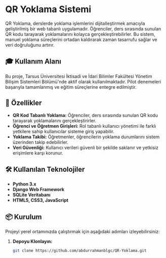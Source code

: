 # QR Yoklama Sistemi

QR Yoklama, derslerde yoklama işlemlerini dijitalleştirmek amacıyla geliştirilmiş bir web tabanlı uygulamadır. Öğrenciler, ders sırasında sunulan QR kodu tarayarak yoklamalarını kolayca gerçekleştirebilirler. Bu sistem, manuel yoklama süreçlerini ortadan kaldırarak zaman tasarrufu sağlar ve veri doğruluğunu artırır.

## 🎓 Kullanım Alanı

Bu proje, Tarsus Üniversitesi İktisadi ve İdari Bilimler Fakültesi Yönetim Bilişim Sistemleri Bölümü'nde aktif olarak kullanılmaktadır. Pilot denemeleri başarıyla tamamlanmış ve eğitim süreçlerine entegre edilmiştir.

## 🚀 Özellikler

- **QR Kod Tabanlı Yoklama:** Öğrenciler, ders sırasında sunulan QR kodu tarayarak yoklamalarını gerçekleştirirler.
- **Öğrenci ve Öğretmen Girişleri:** Rol tabanlı kullanıcı yönetimi ile farklı yetkilere sahip kullanıcılar sisteme giriş yapabilir.
- **Yoklama Takibi:** Öğretmenler, öğrencilerin yoklama durumlarını sistem üzerinden takip edebilirler.
- **Veri Güvenliği:** Kullanıcı verileri güvenli bir şekilde saklanır ve yetkisiz erişimlere karşı korunur.

## 🛠️ Kullanılan Teknolojiler

- **Python 3.x**
- **Django Web Framework**
- **SQLite Veritabanı**
- **HTML5, CSS3, JavaScript**

## 📦 Kurulum

Projeyi yerel ortamınızda çalıştırmak için aşağıdaki adımları izleyebilirsiniz:

1. **Depoyu Klonlayın:**

   ```bash
   git clone https://github.com/abdurrahmanblgc/QR-Yoklama.git
